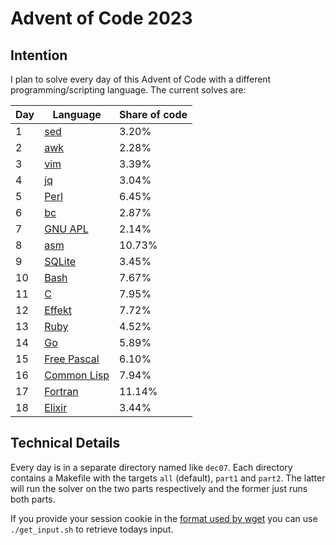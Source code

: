 # Advent of Code 2023

## Intention

I plan to solve every day of this Advent of Code with a different programming/scripting language. The current solves are:

| Day | Language                                                              | Share of code |
| --- | --------------------------------------------------------------------- | ------------- |
| 1   | [sed](https://www.gnu.org/software/sed/manual/sed.html)               | 3.20%         |
| 2   | [awk](https://www.gnu.org/software/gawk/manual/gawk.html)             | 2.28%         |
| 3   | [vim](https://www.vim.org/)                                           | 3.39%         |
| 4   | [jq](https://jqlang.github.io/jq/)                                    | 3.04%         |
| 5   | [Perl](https://www.perl.org/)                                         | 6.45%         |
| 6   | [bc](https://www.gnu.org/software/bc/manual/html_chapter/bc_toc.html) | 2.87%         |
| 7   | [GNU APL](https://www.gnu.org/software/apl/)                          | 2.14%         |
| 8   | [asm](https://en.wikipedia.org/wiki/Assembly_language)                | 10.73%        |
| 9   | [SQLite](https://www.sqlite.org/docs.html)                            | 3.45%         |
| 10  | [Bash](https://www.gnu.org/software/bash/manual/html_node/index.html) | 7.67%         |
| 11  | [C](https://www.open-std.org/jtc1/sc22/wg14/)                         | 7.95%         |
| 12  | [Effekt](https://effekt-lang.org/)                                    | 7.72%         |
| 13  | [Ruby](https://www.ruby-lang.org/en/)                                 | 4.52%         |
| 14  | [Go](https://go.dev/)                                                 | 5.89%         |
| 15  | [Free Pascal](https://www.freepascal.org/)                            | 6.10%         |
| 16  | [Common Lisp](https://lisp-lang.org/)                                 | 7.94%         |
| 17  | [Fortran](https://fortran-lang.org/)                                  | 11.14%        |
| 18  | [Elixir](https://elixir-lang.org/docs.html)                           | 3.44%         |

## Technical Details

Every day is in a separate directory named like `dec07`. Each directory contains a Makefile with the targets `all` (default), `part1` and `part2`. The latter will run the solver on the two parts respectively and the former just runs both parts.

If you provide your session cookie in the [format used by wget](https://unix.stackexchange.com/questions/36531/format-of-cookies-when-using-wget) you can use `./get_input.sh` to retrieve todays input.
